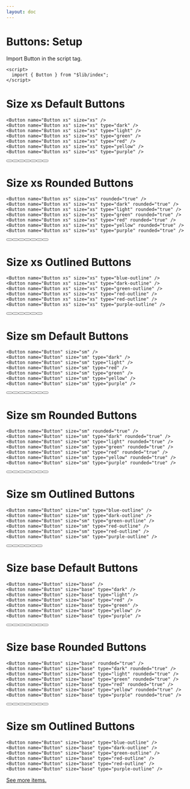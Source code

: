 ```yaml
---
layout: doc
---
```


<script>
  import { Button } from "$lib/index";
</script>

<h1 class="text-3xl w-full">Buttons: Setup</h1>

Import Button in the script tag.

```svelte
<script>
  import { Button } from "$lib/index";
</script>
```

<h1 class="text-3xl w-full">Size xs Default Buttons</h1>

```svelte
<Button name="Button xs" size="xs" />
<Button name="Button xs" size="xs" type="dark" />
<Button name="Button xs" size="xs" type="light" />
<Button name="Button xs" size="xs" type="green" />
<Button name="Button xs" size="xs" type="red" />
<Button name="Button xs" size="xs" type="yellow" />
<Button name="Button xs" size="xs" type="purple" />
```

<div class="container mt-4  mx-auto">
  <Button name="Button xs" size="xs" />
  <Button name="Button xs" size="xs" type="dark" />
  <Button name="Button xs" size="xs" type="light" />
  <Button name="Button xs" size="xs" type="green" />
  <Button name="Button xs" size="xs" type="red" />
  <Button name="Button xs" size="xs" type="yellow" />
  <Button name="Button xs" size="xs" type="purple" />
</div>


<h1 class="text-3xl w-full">Size xs Rounded Buttons</h1>

```svelte
<Button name="Button xs" size="xs" rounded="true" />
<Button name="Button xs" size="xs" type="dark" rounded="true" />
<Button name="Button xs" size="xs" type="light" rounded="true" />
<Button name="Button xs" size="xs" type="green" rounded="true" />
<Button name="Button xs" size="xs" type="red" rounded="true" />
<Button name="Button xs" size="xs" type="yellow" rounded="true" />
<Button name="Button xs" size="xs" type="purple" rounded="true" />
```

<div class="container mt-4  mx-auto">
  <Button name="Button xs" size="xs" rounded="true" />
  <Button name="Button xs" size="xs" type="dark" rounded="true" />
  <Button name="Button xs" size="xs" type="light" rounded="true" />
  <Button name="Button xs" size="xs" type="green" rounded="true" />
  <Button name="Button xs" size="xs" type="red" rounded="true" />
  <Button name="Button xs" size="xs" type="yellow" rounded="true" />
  <Button name="Button xs" size="xs" type="purple" rounded="true" />
</div>

<h1 class="text-3xl w-full">Size xs Outlined Buttons</h1>

```svelte
<Button name="Button xs" size="xs" type="blue-outline" />
<Button name="Button xs" size="xs" type="dark-outline" />
<Button name="Button xs" size="xs" type="green-outline" />
<Button name="Button xs" size="xs" type="red-outline" />
<Button name="Button xs" size="xs" type="red-outline" />
<Button name="Button xs" size="xs" type="purple-outline" />
```

<div class="container mt-4  mx-auto">
  <Button name="Button xs" size="xs" type="blue-outline" />
  <Button name="Button xs" size="xs" type="dark-outline" />
  <Button name="Button xs" size="xs" type="green-outline" />
  <Button name="Button xs" size="xs" type="red-outline" />
  <Button name="Button xs" size="xs" type="red-outline" />
  <Button name="Button xs" size="xs" type="purple-outline" />
</div>

<h1 class="text-3xl w-full">Size sm Default Buttons</h1>

```svelte
<Button name="Button" size="sm" />
<Button name="Button" size="sm" type="dark" />
<Button name="Button" size="sm" type="light" />
<Button name="Button" size="sm" type="red" />
<Button name="Button" size="sm" type="green" />
<Button name="Button" size="sm" type="yellow" />
<Button name="Button" size="sm" type="purple" />
```

<div class="container mt-4  mx-auto">
  <Button name="Button" size="sm" />
  <Button name="Button" size="sm" type="dark" />
  <Button name="Button" size="sm" type="light" />
  <Button name="Button" size="sm" type="red" />
  <Button name="Button" size="sm" type="green" />
  <Button name="Button" size="sm" type="yellow" />
  <Button name="Button" size="sm" type="purple" />
</div>

<h1 class="text-3xl w-full">Size sm Rounded Buttons</h1>

```svelte
<Button name="Button" size="sm" rounded="true" />
<Button name="Button" size="sm" type="dark" rounded="true" />
<Button name="Button" size="sm" type="light" rounded="true" />
<Button name="Button" size="sm" type="green" rounded="true" />
<Button name="Button" size="sm" type="red" rounded="true" />
<Button name="Button" size="sm" type="yellow" rounded="true" />
<Button name="Button" size="sm" type="purple" rounded="true" />
```

<div class="container mt-4  mx-auto">
  <Button name="Button" size="sm" rounded="true" />
  <Button name="Button" size="sm" type="dark" rounded="true" />
  <Button name="Button" size="sm" type="light" rounded="true" />
  <Button name="Button" size="sm" type="green" rounded="true" />
  <Button name="Button" size="sm" type="red" rounded="true" />
  <Button name="Button" size="sm" type="yellow" rounded="true" />
  <Button name="Button" size="sm" type="purple" rounded="true" />
</div>

<h1 class="text-3xl w-full">Size sm Outlined Buttons</h1>

```svelte
<Button name="Button" size="sm" type="blue-outline" />
<Button name="Button" size="sm" type="dark-outline" />
<Button name="Button" size="sm" type="green-outline" />
<Button name="Button" size="sm" type="red-outline" />
<Button name="Button" size="sm" type="red-outline" />
<Button name="Button" size="sm" type="purple-outline" />
```

<div class="container mt-4  mx-auto">
  <Button name="Button" size="sm" type="blue-outline" />
  <Button name="Button" size="sm" type="dark-outline" />
  <Button name="Button" size="sm" type="green-outline" />
  <Button name="Button" size="sm" type="red-outline" />
  <Button name="Button" size="sm" type="red-outline" />
  <Button name="Button" size="sm" type="purple-outline" />
</div>

<h1 class="text-3xl w-full">Size base Default Buttons</h1>

```svelte
<Button name="Button" size="base" />
<Button name="Button" size="base" type="dark" />
<Button name="Button" size="base" type="light" />
<Button name="Button" size="base" type="red" />
<Button name="Button" size="base" type="green" />
<Button name="Button" size="base" type="yellow" />
<Button name="Button" size="base" type="purple" />
```

<div class="container mt-4  mx-auto">
  <Button name="Button" size="base" />
  <Button name="Button" size="base" type="dark" />
  <Button name="Button" size="base" type="light" />
  <Button name="Button" size="base" type="red" />
  <Button name="Button" size="base" type="green" />
  <Button name="Button" size="base" type="yellow" />
  <Button name="Button" size="base" type="purple" />
</div>

<h1 class="text-3xl w-full">Size base Rounded Buttons</h1>

```svelte
<Button name="Button" size="base" rounded="true" />
<Button name="Button" size="base" type="dark" rounded="true" />
<Button name="Button" size="base" type="light" rounded="true" />
<Button name="Button" size="base" type="green" rounded="true" />
<Button name="Button" size="base" type="red" rounded="true" />
<Button name="Button" size="base" type="yellow" rounded="true" />
<Button name="Button" size="base" type="purple" rounded="true" />
```

<div class="container mt-4  mx-auto">
  <Button name="Button" size="base" rounded="true" />
  <Button name="Button" size="base" type="dark" rounded="true" />
  <Button name="Button" size="base" type="light" rounded="true" />
  <Button name="Button" size="base" type="green" rounded="true" />
  <Button name="Button" size="base" type="red" rounded="true" />
  <Button name="Button" size="base" type="yellow" rounded="true" />
  <Button name="Button" size="base" type="purple" rounded="true" />
</div>


<h1 class="text-3xl w-full">Size sm Outlined Buttons</h1>

```svelte
<Button name="Button" size="base" type="blue-outline" />
<Button name="Button" size="base" type="dark-outline" />
<Button name="Button" size="base" type="green-outline" />
<Button name="Button" size="base" type="red-outline" />
<Button name="Button" size="base" type="red-outline" />
<Button name="Button" size="base" type="purple-outline" />
```

<div class="container mt-4 flex flex-wrap mx-auto pb-48">
  <a href="/" class="text-blue-700 text-lg">See more items.</a>
</div>